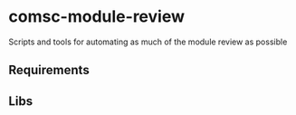 # comsc-module-review

Scripts and tools for automating as much of the module review as possible

## Requirements

## Libs
